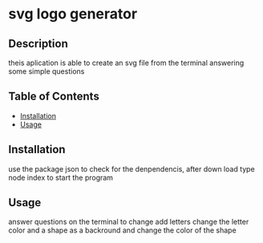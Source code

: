 # svg logo generator 

  

## Description
theis aplication is able to create an svg file from the terminal answering some simple questions 

## Table of Contents
- [Installation](#installation)
- [Usage](#usage)



## Installation
use the package json to check for the denpendencis, after down load type node index to start the program 

## Usage
answer questions on the terminal to change add letters change the letter color and a shape as a backround and change the color of the shape 





